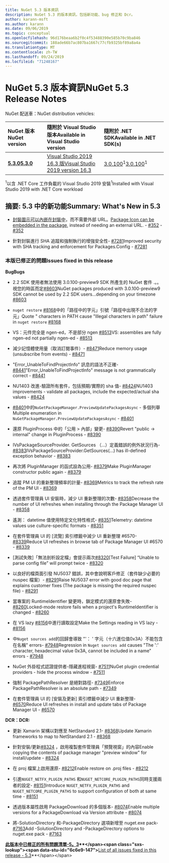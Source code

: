 ```yaml
---
title: NuGet 5.3 版本資訊
description: NuGet 5.3 的版本資訊，包括新功能、bug 修正和 Dcr。
author: karann-msft
ms.author: karann
ms.date: 09/06/2019
ms.topic: conceptual
ms.openlocfilehash: 96d176beaa6b2f0c4f53488390e585b70c9ba846
ms.sourcegitcommit: 188ade66b7ac807ba1667c77cfb9325bf89a8a4a
ms.translationtype: MT
ms.contentlocale: zh-TW
ms.lasthandoff: 09/24/2019
ms.locfileid: "71248167"
---
```

# <a name="nuget-53-release-notes"></a><span data-ttu-id="6c6e9-103">NuGet 5.3 版本資訊</span><span class="sxs-lookup"><span data-stu-id="6c6e9-103">NuGet 5.3 Release Notes</span></span>

<span data-ttu-id="6c6e9-104">NuGet 配送車：</span><span class="sxs-lookup"><span data-stu-id="6c6e9-104">NuGet distribution vehicles:</span></span>

| <span data-ttu-id="6c6e9-105">NuGet 版本</span><span class="sxs-lookup"><span data-stu-id="6c6e9-105">NuGet version</span></span> | <span data-ttu-id="6c6e9-106">隨附於 Visual Studio 版本</span><span class="sxs-lookup"><span data-stu-id="6c6e9-106">Available in Visual Studio version</span></span>| <span data-ttu-id="6c6e9-107">隨附於 .NET SDK</span><span class="sxs-lookup"><span data-stu-id="6c6e9-107">Available in .NET SDK(s)</span></span>|
|:---|:---|:---|
| [<span data-ttu-id="6c6e9-108">**5.3.0**</span><span class="sxs-lookup"><span data-stu-id="6c6e9-108">**5.3.0**</span></span>](https://nuget.org/downloads) | [<span data-ttu-id="6c6e9-109">Visual Studio 2019 16.3 版</span><span class="sxs-lookup"><span data-stu-id="6c6e9-109">Visual Studio 2019 version 16.3</span></span>](https://visualstudio.microsoft.com/downloads/) | <span data-ttu-id="6c6e9-110">[3.0.100](https://dotnet.microsoft.com/download/dotnet-core/3.0)<sup>1</sup></span><span class="sxs-lookup"><span data-stu-id="6c6e9-110">[3.0.100](https://dotnet.microsoft.com/download/dotnet-core/3.0)<sup>1</sup></span></span> |

<span data-ttu-id="6c6e9-111"><sup>1</sup>以含 .NET Core 工作負載的 Visual Studio 2019 安裝</span><span class="sxs-lookup"><span data-stu-id="6c6e9-111"><sup>1</sup>Installed with Visual Studio 2019 with .NET Core workload</span></span>

## <a name="summary-whats-new-in-53"></a><span data-ttu-id="6c6e9-112">摘要: 5.3 中的新功能</span><span class="sxs-lookup"><span data-stu-id="6c6e9-112">Summary: What's New in 5.3</span></span>

* <span data-ttu-id="6c6e9-113">[封裝圖示可以內嵌在封裝中](../reference/msbuild-targets.md#packing-an-icon-image-file)，而不需要外部 URL。</span><span class="sxs-lookup"><span data-stu-id="6c6e9-113">[Package Icon can be embedded in the package](../reference/msbuild-targets.md#packing-an-icon-image-file), instead of needing an external URL.</span></span><span data-ttu-id="6c6e9-114"> - [#352](https://github.com/NuGet/Home/issues/352)</span><span class="sxs-lookup"><span data-stu-id="6c6e9-114"> - [#352](https://github.com/NuGet/Home/issues/352)</span></span>

* <span data-ttu-id="6c6e9-115">針對封裝進行 SHA 追蹤和強制執行的增強安全性- [#7281](https://github.com/NuGet/Home/issues/7281)</span><span class="sxs-lookup"><span data-stu-id="6c6e9-115">Improved security with SHA tracking and enforcement for Packages.Config - [#7281](https://github.com/NuGet/Home/issues/7281)</span></span>

### <a name="issues-fixed-in-this-release"></a><span data-ttu-id="6c6e9-116">本版已修正的問題</span><span class="sxs-lookup"><span data-stu-id="6c6e9-116">Issues fixed in this release</span></span>

<span data-ttu-id="6c6e9-117">**Bug**</span><span class="sxs-lookup"><span data-stu-id="6c6e9-117">**Bugs**</span></span>

* <span data-ttu-id="6c6e9-118">2\.2 SDK 使用者無法使用 3.0.100-preview9 SDK 所產生的 NuGet 套件 .。。視您的時區而定[#8603](https://github.com/NuGet/Home/issues/8603)</span><span class="sxs-lookup"><span data-stu-id="6c6e9-118">NuGet packages produced with 3.0.100-preview9 SDK cannot be used by 2.2 SDK users...depending on your timezone [#8603](https://github.com/NuGet/Home/issues/8603)</span></span>

* <span data-ttu-id="6c6e9-119">`nuget restore` [#8168](https://github.com/NuGet/Home/issues/8168)中的「路徑中的字元」引號「路徑中出現不合法的字元」</span><span class="sxs-lookup"><span data-stu-id="6c6e9-119">Quote " characters in PATH cause "Illegal characters in path" failure in `nuget restore` [#8168](https://github.com/NuGet/Home/issues/8168)</span></span>

* <span data-ttu-id="6c6e9-120">VS：元件完全是 ngen-ed，不是部分 ngen [#8513](https://github.com/NuGet/Home/issues/8513)</span><span class="sxs-lookup"><span data-stu-id="6c6e9-120">VS: assemblies are fully ngen-ed not partially ngen-ed - [#8513](https://github.com/NuGet/Home/issues/8513)</span></span>

* <span data-ttu-id="6c6e9-121">減少記憶體使用量（取消訂閱事件）- [#8471](https://github.com/NuGet/Home/issues/8471)</span><span class="sxs-lookup"><span data-stu-id="6c6e9-121">Reduce memory usage (unsubscribe from events) - [#8471](https://github.com/NuGet/Home/issues/8471)</span></span>

* <span data-ttu-id="6c6e9-122">"Error_UnableToFindProjectInfo" 訊息的語法不正確- [#8441](https://github.com/NuGet/Home/issues/8441)</span><span class="sxs-lookup"><span data-stu-id="6c6e9-122">"Error_UnableToFindProjectInfo" message is not grammatically correct - [#8441](https://github.com/NuGet/Home/issues/8441)</span></span>

* <span data-ttu-id="6c6e9-123">NU1403 改進-驗證所有套件，包括預期/實際的 sha 值- [#8424](https://github.com/NuGet/Home/issues/8424)</span><span class="sxs-lookup"><span data-stu-id="6c6e9-123">NU1403 improvements - validate all packages, include the expected/actual sha values - [#8424](https://github.com/NuGet/Home/issues/8424)</span></span>

* <span data-ttu-id="6c6e9-124">[#8401](https://github.com/NuGet/Home/issues/8401)中的`NuGetPackageManager.PreviewUpdatePackagesAsync`  - 多個列舉</span><span class="sxs-lookup"><span data-stu-id="6c6e9-124">Multiple enumeration in `NuGetPackageManager.PreviewUpdatePackagesAsync` - [#8401](https://github.com/NuGet/Home/issues/8401)</span></span>

* <span data-ttu-id="6c6e9-125">還原 PluginProcess 中的「公用 > 內部」變更- [#8390](https://github.com/NuGet/Home/issues/8390)</span><span class="sxs-lookup"><span data-stu-id="6c6e9-125">Revert "public -> internal" change in PluginProcess - [#8390](https://github.com/NuGet/Home/issues/8390)</span></span>

* <span data-ttu-id="6c6e9-126">IVsPackageSourceProvider. GetSources （...）定義錯誤的例外狀況行為- [#8383](https://github.com/NuGet/Home/issues/8383)</span><span class="sxs-lookup"><span data-stu-id="6c6e9-126">IVsPackageSourceProvider.GetSources(…) has ill-defined exception behavior - [#8383](https://github.com/NuGet/Home/issues/8383)</span></span>

* <span data-ttu-id="6c6e9-127">再次將 PluginManager 的函式設為公用- [#8379](https://github.com/NuGet/Home/issues/8379)</span><span class="sxs-lookup"><span data-stu-id="6c6e9-127">Make PluginManager constructor public again - [#8379](https://github.com/NuGet/Home/issues/8379)</span></span>

* <span data-ttu-id="6c6e9-128">追蹤 PM UI 的重新整理頻率的計量- [#8369](https://github.com/NuGet/Home/issues/8369)</span><span class="sxs-lookup"><span data-stu-id="6c6e9-128">Metrics to track the refresh rate of the PM UI - [#8369](https://github.com/NuGet/Home/issues/8369)</span></span>

* <span data-ttu-id="6c6e9-129">透過套件管理員 UI 安裝時，減少 UI 重新整理的次數- [#8358](https://github.com/NuGet/Home/issues/8358)</span><span class="sxs-lookup"><span data-stu-id="6c6e9-129">Decrease the number of UI refreshes when installing through the Package Manager UI - [#8358](https://github.com/NuGet/Home/issues/8358)</span></span>

* <span data-ttu-id="6c6e9-130">遙測： datetime 值使用特定文化特性格式- [#8351](https://github.com/NuGet/Home/issues/8351)</span><span class="sxs-lookup"><span data-stu-id="6c6e9-130">Telemetry:  datetime values use culture-specific formats - [#8351](https://github.com/NuGet/Home/issues/8351)</span></span>

* <span data-ttu-id="6c6e9-131">在套件管理員 UI 的 [流覽] 索引標籤中減少 UI 重新整理 #6570- [#8339](https://github.com/NuGet/Home/issues/8339)</span><span class="sxs-lookup"><span data-stu-id="6c6e9-131">Reduce UI refreshes in browse tab of Package Manager UI #6570 - [#8339](https://github.com/NuGet/Home/issues/8339)</span></span>

* <span data-ttu-id="6c6e9-132">[測試失敗]「無法剖析設定檔」會提示兩次[#8320](https://github.com/NuGet/Home/issues/8320)</span><span class="sxs-lookup"><span data-stu-id="6c6e9-132">[Test Failure] “Unable to parse config file” will prompt twice - [#8320](https://github.com/NuGet/Home/issues/8320)</span></span>

* <span data-ttu-id="6c6e9-133">以良好的檔頁面引發 NU5037 錯誤，其中會說明客戶修正（套件缺少必要的 nuspec 檔案）- [#8291](https://github.com/NuGet/Home/issues/8291)</span><span class="sxs-lookup"><span data-stu-id="6c6e9-133">Raise NU5037 error with good doc page that explains customer fixes (The package is missing the required nuspec file) - [#8291](https://github.com/NuGet/Home/issues/8291)</span></span>

* <span data-ttu-id="6c6e9-134">當專案的 RuntimeIdentifier 變更時，鎖定模式的還原會失敗- [#8260](https://github.com/NuGet/Home/issues/8260)</span><span class="sxs-lookup"><span data-stu-id="6c6e9-134">Locked-mode restore fails when a project's RuntimeIdentifier is changed - [#8260](https://github.com/NuGet/Home/issues/8260)</span></span>

* <span data-ttu-id="6c6e9-135">在 VS lazy [#8156](https://github.com/NuGet/Home/issues/8156)中進行讀取設定</span><span class="sxs-lookup"><span data-stu-id="6c6e9-135">Make the Settings reading in VS lazy - [#8156](https://github.com/NuGet/Home/issues/8156)</span></span>

* <span data-ttu-id="6c6e9-136">中`Nuget sources add`的回歸會導致 "'： ' 字元（十六進位值0x3A）不能包含在名稱" errors- [#7948](https://github.com/NuGet/Home/issues/7948)</span><span class="sxs-lookup"><span data-stu-id="6c6e9-136">Regression in `Nuget sources add` causes "The ':' character, hexadecimal value 0x3A, cannot be included in a name" errors - [#7948](https://github.com/NuGet/Home/issues/7948)</span></span>

* <span data-ttu-id="6c6e9-137">NuGet 外掛程式認證提供者-隱藏進程視窗- [#7511](https://github.com/NuGet/Home/issues/7511)</span><span class="sxs-lookup"><span data-stu-id="6c6e9-137">NuGet plugin credential providers - hide the process window - [#7511](https://github.com/NuGet/Home/issues/7511)</span></span>

* <span data-ttu-id="6c6e9-138">強制 PackagePathResolver 是絕對路徑- [#7349](https://github.com/NuGet/Home/issues/7349)</span><span class="sxs-lookup"><span data-stu-id="6c6e9-138">Enforce PackagePathResolver is an absolute path - [#7349](https://github.com/NuGet/Home/issues/7349)</span></span>

* <span data-ttu-id="6c6e9-139">在套件管理員 UI 的 [安裝及更新] 索引標籤中減少 UI 重新整理- [#6570](https://github.com/NuGet/Home/issues/6570)</span><span class="sxs-lookup"><span data-stu-id="6c6e9-139">Reduce UI refreshes in install and update tabs of Package Manager UI - [#6570](https://github.com/NuGet/Home/issues/6570)</span></span>

<span data-ttu-id="6c6e9-140">**DCR：**</span><span class="sxs-lookup"><span data-stu-id="6c6e9-140">**DCR:**</span></span>

* <span data-ttu-id="6c6e9-141">更新 Xamarin 架構以對應至 NetStandard 2.1- [#8368](https://github.com/NuGet/Home/issues/8368)</span><span class="sxs-lookup"><span data-stu-id="6c6e9-141">Update Xamarin frameworks to map to NetStandard 2.1 - [#8368](https://github.com/NuGet/Home/issues/8368)</span></span>

* <span data-ttu-id="6c6e9-142">針對安裝/更新[#8324](https://github.com/NuGet/Home/issues/8324) ，啟用複製套件管理員「預覽視窗」的內容</span><span class="sxs-lookup"><span data-stu-id="6c6e9-142">Enable copying the contents of package manager "preview window" for install/update - [#8324](https://github.com/NuGet/Home/issues/8324)</span></span>

* <span data-ttu-id="6c6e9-143">在 proj 檔案上啟用還原- [#8212](https://github.com/NuGet/Home/issues/8212)</span><span class="sxs-lookup"><span data-stu-id="6c6e9-143">Enable restore on .proj files - [#8212](https://github.com/NuGet/Home/issues/8212)</span></span>

* <span data-ttu-id="6c6e9-144">引進`NUGET_NETFX_PLUGIN_PATHS` 和`NUGET_NETCORE_PLUGIN_PATHS`同時支援兩者的設定- [#8151](https://github.com/NuGet/Home/issues/8151)</span><span class="sxs-lookup"><span data-stu-id="6c6e9-144">Introduce `NUGET_NETFX_PLUGIN_PATHS` and `NUGET_NETCORE_PLUGIN_PATHS` to support configuration of both at same time - [#8151](https://github.com/NuGet/Home/issues/8151)</span></span>

* <span data-ttu-id="6c6e9-145">透過版本屬性啟用 PackageDownload 的多個版本- [#8074](https://github.com/NuGet/Home/issues/8074)</span><span class="sxs-lookup"><span data-stu-id="6c6e9-145">Enable multiple versions for a PackageDownload via Version attribute - [#8074](https://github.com/NuGet/Home/issues/8074)</span></span>

* <span data-ttu-id="6c6e9-146">將-SolutionDirectory 和-PackageDirectory 選項新增至 nuget.exe pack- [#7163](https://github.com/NuGet/Home/issues/7163)</span><span class="sxs-lookup"><span data-stu-id="6c6e9-146">Add -SolutionDirectory and -PackageDirectory options to nuget.exe pack - [#7163](https://github.com/NuGet/Home/issues/7163)</span></span>

<span data-ttu-id="6c6e9-147">**[此版本中已修正的所有問題清單-5。3](https://github.com/nuget/home/issues?q=is%3Aissue+is%3Aclosed+milestone%3A%225.3")**</span><span class="sxs-lookup"><span data-stu-id="6c6e9-147">**[List of all issues fixed in this release - 5.3](https://github.com/nuget/home/issues?q=is%3Aissue+is%3Aclosed+milestone%3A%225.3")**</span></span>
